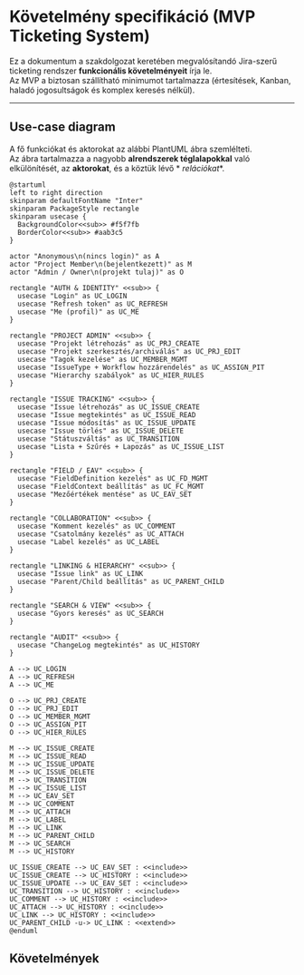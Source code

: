 # Követelmény specifikáció (MVP Ticketing System)

Ez a dokumentum a szakdolgozat keretében megvalósítandó Jira-szerű ticketing rendszer **funkcionális követelményeit**
írja le.  
Az MVP a biztosan szállítható minimumot tartalmazza (értesítések, Kanban, haladó jogosultságok és komplex keresés
nélkül).

---

## Use-case diagram

A fő funkciókat és aktorokat az alábbi PlantUML ábra szemlélteti.  
Az ábra tartalmazza a nagyobb **alrendszerek téglalapokkal** való elkülönítését, az **aktorokat**, és a köztük lévő *
*relációkat**.

```plantuml
@startuml
left to right direction
skinparam defaultFontName "Inter"
skinparam PackageStyle rectangle
skinparam usecase {
  BackgroundColor<<sub>> #f5f7fb
  BorderColor<<sub>> #aab3c5
}

actor "Anonymous\n(nincs login)" as A
actor "Project Member\n(bejelentkezett)" as M
actor "Admin / Owner\n(projekt tulaj)" as O

rectangle "AUTH & IDENTITY" <<sub>> {
  usecase "Login" as UC_LOGIN
  usecase "Refresh token" as UC_REFRESH
  usecase "Me (profil)" as UC_ME
}

rectangle "PROJECT ADMIN" <<sub>> {
  usecase "Projekt létrehozás" as UC_PRJ_CREATE
  usecase "Projekt szerkesztés/archiválás" as UC_PRJ_EDIT
  usecase "Tagok kezelése" as UC_MEMBER_MGMT
  usecase "IssueType + Workflow hozzárendelés" as UC_ASSIGN_PIT
  usecase "Hierarchy szabályok" as UC_HIER_RULES
}

rectangle "ISSUE TRACKING" <<sub>> {
  usecase "Issue létrehozás" as UC_ISSUE_CREATE
  usecase "Issue megtekintés" as UC_ISSUE_READ
  usecase "Issue módosítás" as UC_ISSUE_UPDATE
  usecase "Issue törlés" as UC_ISSUE_DELETE
  usecase "Státuszváltás" as UC_TRANSITION
  usecase "Lista + Szűrés + Lapozás" as UC_ISSUE_LIST
}

rectangle "FIELD / EAV" <<sub>> {
  usecase "FieldDefinition kezelés" as UC_FD_MGMT
  usecase "FieldContext beállítás" as UC_FC_MGMT
  usecase "Mezőértékek mentése" as UC_EAV_SET
}

rectangle "COLLABORATION" <<sub>> {
  usecase "Komment kezelés" as UC_COMMENT
  usecase "Csatolmány kezelés" as UC_ATTACH
  usecase "Label kezelés" as UC_LABEL
}

rectangle "LINKING & HIERARCHY" <<sub>> {
  usecase "Issue link" as UC_LINK
  usecase "Parent/Child beállítás" as UC_PARENT_CHILD
}

rectangle "SEARCH & VIEW" <<sub>> {
  usecase "Gyors keresés" as UC_SEARCH
}

rectangle "AUDIT" <<sub>> {
  usecase "ChangeLog megtekintés" as UC_HISTORY
}

A --> UC_LOGIN
A --> UC_REFRESH
A --> UC_ME

O --> UC_PRJ_CREATE
O --> UC_PRJ_EDIT
O --> UC_MEMBER_MGMT
O --> UC_ASSIGN_PIT
O --> UC_HIER_RULES

M --> UC_ISSUE_CREATE
M --> UC_ISSUE_READ
M --> UC_ISSUE_UPDATE
M --> UC_ISSUE_DELETE
M --> UC_TRANSITION
M --> UC_ISSUE_LIST
M --> UC_EAV_SET
M --> UC_COMMENT
M --> UC_ATTACH
M --> UC_LABEL
M --> UC_LINK
M --> UC_PARENT_CHILD
M --> UC_SEARCH
M --> UC_HISTORY

UC_ISSUE_CREATE --> UC_EAV_SET : <<include>>
UC_ISSUE_CREATE --> UC_HISTORY : <<include>>
UC_ISSUE_UPDATE --> UC_EAV_SET : <<include>>
UC_TRANSITION --> UC_HISTORY : <<include>>
UC_COMMENT --> UC_HISTORY : <<include>>
UC_ATTACH --> UC_HISTORY : <<include>>
UC_LINK --> UC_HISTORY : <<include>>
UC_PARENT_CHILD -u-> UC_LINK : <<extend>>
@enduml
```

Követelmények
-------------

